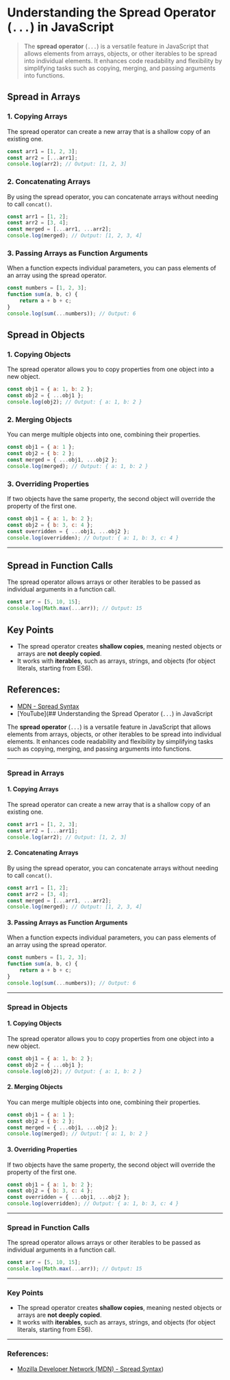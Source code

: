 # Understanding the Spread Operator (`...`) in JavaScript

> The **spread operator** (`...`) is a versatile feature in JavaScript that allows elements from arrays, objects, or other iterables to be spread into individual elements. It enhances code readability and flexibility by simplifying tasks such as copying, merging, and passing arguments into functions.


## Spread in Arrays

### 1. Copying Arrays
The spread operator can create a new array that is a shallow copy of an existing one.

```javascript
const arr1 = [1, 2, 3];
const arr2 = [...arr1];
console.log(arr2); // Output: [1, 2, 3]
```

### 2. Concatenating Arrays
By using the spread operator, you can concatenate arrays without needing to call `concat()`.

```javascript
const arr1 = [1, 2];
const arr2 = [3, 4];
const merged = [...arr1, ...arr2];
console.log(merged); // Output: [1, 2, 3, 4]
```

### 3. Passing Arrays as Function Arguments
When a function expects individual parameters, you can pass elements of an array using the spread operator.

```javascript
const numbers = [1, 2, 3];
function sum(a, b, c) {
    return a + b + c;
}
console.log(sum(...numbers)); // Output: 6
```


## Spread in Objects

### 1. Copying Objects
The spread operator allows you to copy properties from one object into a new object.

```javascript
const obj1 = { a: 1, b: 2 };
const obj2 = { ...obj1 };
console.log(obj2); // Output: { a: 1, b: 2 }
```

### 2. Merging Objects
You can merge multiple objects into one, combining their properties.

```javascript
const obj1 = { a: 1 };
const obj2 = { b: 2 };
const merged = { ...obj1, ...obj2 };
console.log(merged); // Output: { a: 1, b: 2 }
```

### 3. Overriding Properties
If two objects have the same property, the second object will override the property of the first one.

```javascript
const obj1 = { a: 1, b: 2 };
const obj2 = { b: 3, c: 4 };
const overridden = { ...obj1, ...obj2 };
console.log(overridden); // Output: { a: 1, b: 3, c: 4 }
```

---

## Spread in Function Calls

The spread operator allows arrays or other iterables to be passed as individual arguments in a function call.

```javascript
const arr = [5, 10, 15];
console.log(Math.max(...arr)); // Output: 15
```


## Key Points
- The spread operator creates **shallow copies**, meaning nested objects or arrays are **not deeply copied**.
- It works with **iterables**, such as arrays, strings, and objects (for object literals, starting from ES6).


## References:
- [MDN - Spread Syntax](https://developer.mozilla.org/en-US/docs/Web/JavaScript/Reference/Operators/Spread_syntax)
- [YouTube](## Understanding the Spread Operator (`...`) in JavaScript

The **spread operator** (`...`) is a versatile feature in JavaScript that allows elements from arrays, objects, or other iterables to be spread into individual elements. It enhances code readability and flexibility by simplifying tasks such as copying, merging, and passing arguments into functions.

---

### Spread in Arrays

#### 1. Copying Arrays
The spread operator can create a new array that is a shallow copy of an existing one.

```javascript
const arr1 = [1, 2, 3];
const arr2 = [...arr1];
console.log(arr2); // Output: [1, 2, 3]
```

#### 2. Concatenating Arrays
By using the spread operator, you can concatenate arrays without needing to call `concat()`.

```javascript
const arr1 = [1, 2];
const arr2 = [3, 4];
const merged = [...arr1, ...arr2];
console.log(merged); // Output: [1, 2, 3, 4]
```

#### 3. Passing Arrays as Function Arguments
When a function expects individual parameters, you can pass elements of an array using the spread operator.

```javascript
const numbers = [1, 2, 3];
function sum(a, b, c) {
    return a + b + c;
}
console.log(sum(...numbers)); // Output: 6
```

---

### Spread in Objects

#### 1. Copying Objects
The spread operator allows you to copy properties from one object into a new object.

```javascript
const obj1 = { a: 1, b: 2 };
const obj2 = { ...obj1 };
console.log(obj2); // Output: { a: 1, b: 2 }
```

#### 2. Merging Objects
You can merge multiple objects into one, combining their properties.

```javascript
const obj1 = { a: 1 };
const obj2 = { b: 2 };
const merged = { ...obj1, ...obj2 };
console.log(merged); // Output: { a: 1, b: 2 }
```

#### 3. Overriding Properties
If two objects have the same property, the second object will override the property of the first one.

```javascript
const obj1 = { a: 1, b: 2 };
const obj2 = { b: 3, c: 4 };
const overridden = { ...obj1, ...obj2 };
console.log(overridden); // Output: { a: 1, b: 3, c: 4 }
```

---

### Spread in Function Calls

The spread operator allows arrays or other iterables to be passed as individual arguments in a function call.

```javascript
const arr = [5, 10, 15];
console.log(Math.max(...arr)); // Output: 15
```

---

### Key Points
- The spread operator creates **shallow copies**, meaning nested objects or arrays are **not deeply copied**.
- It works with **iterables**, such as arrays, strings, and objects (for object literals, starting from ES6).

---

### References:
- [Mozilla Developer Network (MDN) - Spread Syntax](https://developer.mozilla.org/en-US/docs/Web/JavaScript/Reference/Operators/Spread_syntax))